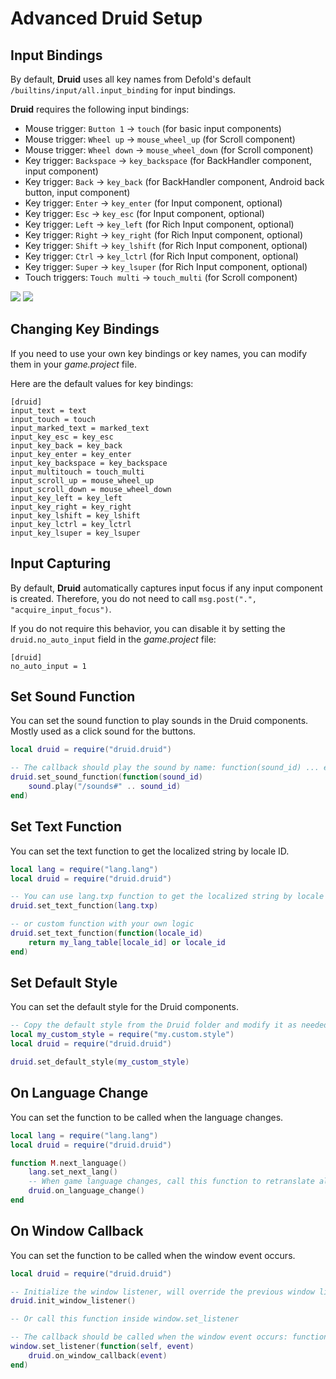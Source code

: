 # Advanced Druid Setup

## Input Bindings

By default, **Druid** uses all key names from Defold's default `/builtins/input/all.input_binding` for input bindings.

**Druid** requires the following input bindings:

- Mouse trigger: `Button 1` -> `touch` (for basic input components)
- Mouse trigger: `Wheel up` -> `mouse_wheel_up` (for Scroll component)
- Mouse trigger: `Wheel down` -> `mouse_wheel_down` (for Scroll component)
- Key trigger: `Backspace` -> `key_backspace` (for BackHandler component, input component)
- Key trigger: `Back` -> `key_back` (for BackHandler component, Android back button, input component)
- Key trigger: `Enter` -> `key_enter` (for Input component, optional)
- Key trigger: `Esc` -> `key_esc` (for Input component, optional)
- Key trigger: `Left` -> `key_left` (for Rich Input component, optional)
- Key trigger: `Right` -> `key_right` (for Rich Input component, optional)
- Key trigger: `Shift` -> `key_lshift` (for Rich Input component, optional)
- Key trigger: `Ctrl` -> `key_lctrl` (for Rich Input component, optional)
- Key trigger: `Super` -> `key_lsuper` (for Rich Input component, optional)
- Touch triggers: `Touch multi` -> `touch_multi` (for Scroll component)

![](../media/input_binding_2.png)
![](../media/input_binding_1.png)


## Changing Key Bindings

If you need to use your own key bindings or key names, you can modify them in your *game.project* file.

Here are the default values for key bindings:
```
[druid]
input_text = text
input_touch = touch
input_marked_text = marked_text
input_key_esc = key_esc
input_key_back = key_back
input_key_enter = key_enter
input_key_backspace = key_backspace
input_multitouch = touch_multi
input_scroll_up = mouse_wheel_up
input_scroll_down = mouse_wheel_down
input_key_left = key_left
input_key_right = key_right
input_key_lshift = key_lshift
input_key_lctrl = key_lctrl
input_key_lsuper = key_lsuper
```


## Input Capturing

By default, **Druid** automatically captures input focus if any input component is created. Therefore, you do not need to call `msg.post(".", "acquire_input_focus")`.

If you do not require this behavior, you can disable it by setting the `druid.no_auto_input` field in the _game.project_ file:
```
[druid]
no_auto_input = 1
```


## Set Sound Function

You can set the sound function to play sounds in the Druid components. Mostly used as a click sound for the buttons.

```lua
local druid = require("druid.druid")

-- The callback should play the sound by name: function(sound_id) ... end
druid.set_sound_function(function(sound_id)
    sound.play("/sounds#" .. sound_id)
end)
```


## Set Text Function

You can set the text function to get the localized string by locale ID.

```lua
local lang = require("lang.lang")
local druid = require("druid.druid")

-- You can use lang.txp function to get the localized string by locale ID
druid.set_text_function(lang.txp)

-- or custom function with your own logic
druid.set_text_function(function(locale_id)
    return my_lang_table[locale_id] or locale_id
end)
```


## Set Default Style

You can set the default style for the Druid components.

```lua
-- Copy the default style from the Druid folder and modify it as needed
local my_custom_style = require("my.custom.style")
local druid = require("druid.druid")

druid.set_default_style(my_custom_style)
```


## On Language Change

You can set the function to be called when the language changes.

```lua
local lang = require("lang.lang")
local druid = require("druid.druid")

function M.next_language()
    lang.set_next_lang()
	-- When game language changes, call this function to retranslate all Druid components
    druid.on_language_change()
end
```


## On Window Callback

You can set the function to be called when the window event occurs.

```lua
local druid = require("druid.druid")

-- Initialize the window listener, will override the previous window listener
druid.init_window_listener()

-- Or call this function inside window.set_listener

-- The callback should be called when the window event occurs: function(event) ... end
window.set_listener(function(self, event)
	druid.on_window_callback(event)
end)
```
